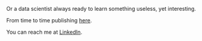 Or a data scientist always ready to learn something useless, yet interesting.

From time to time publishing [here](https://greysweater42.github.io/).

You can reach me at [LinkedIn](https://www.linkedin.com/in/tomasz-dyrka-490766127/).
